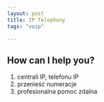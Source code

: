 ```yaml
---
layout: post
title: IP Telephony
tags: "voip"

---
```


## How can I help you?

   1. centrali IP, telefonu IP
   2. przenieść numeracje
   3. profesionalna pomoc zdalna


 